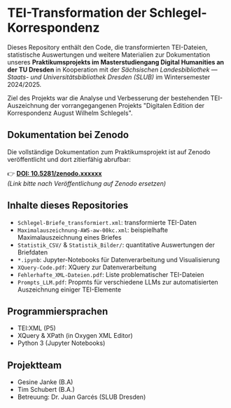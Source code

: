 # TEI-Transformation der Schlegel-Korrespondenz

Dieses Repository enthält den Code, die transformierten TEI-Dateien, statistische Auswertungen und weitere Materialien zur Dokumentation unseres **Praktikumsprojekts im Masterstudiengang Digital Humanities an der TU Dresden** in Kooperation mit der *Sächsischen Landesbibliothek — Staats- und Universitätsbibliothek Dresden (SLUB)* im Wintersemester 2024/2025.

Ziel des Projekts war die Analyse und Verbesserung der bestehenden TEI-Auszeichnung der vorrangegangenen Projekts "Digitalen Edition der Korrespondenz August Wilhelm Schlegels".

## Dokumentation bei Zenodo

Die vollständige Dokumentation zum Praktikumsprojekt ist auf Zenodo veröffentlicht und dort zitierfähig abrufbar:

👉 [**DOI: 10.5281/zenodo.xxxxxx**](https://doi.org/10.5281/zenodo.xxxxxx)  
*(Link bitte nach Veröffentlichung auf Zenodo ersetzen)*

## Inhalte dieses Repositories

- `Schlegel-Briefe_transformiert.xml`: transformierte TEI-Daten
- `Maximalauszeichnung-AWS-aw-00kc.xml`: beispielhafte Maximalauszeichnung eines Briefes
- `Statistik_CSV/` & `Statistik_Bilder/`: quantitative Auswertungen der Briefdaten
- `*.ipynb`: Jupyter-Notebooks für Datenverarbeitung und Visualisierung
- `XQuery-Code.pdf`: XQuery zur Datenverarbeitung
- `Fehlerhafte_XML-Dateien.pdf`: Liste problematischer TEI-Dateien
- `Prompts_LLM.pdf`: Propmts für verschiedene LLMs zur automatisierten Auszeichnung einiger TEI-Elemente

## Programmiersprachen

- TEI:XML (P5)
- XQuery & XPath (in Oxygen XML Editor)
- Python 3 (Jupyter Notebooks)

## Projektteam

- Gesine Janke (B.A) 
- Tim Schubert (B.A.)
- Betreuung: Dr. Juan Garcés (SLUB Dresden)


